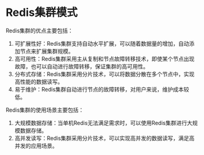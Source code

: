 # Redis集群模式

Redis集群的优点主要包括：

1. 可扩展性好：Redis集群支持自动水平扩展，可以随着数据量的增加，自动添加节点来扩展集群规模。
2. 高可用性：Redis集群采用主从复制和节点故障转移技术，即使某个节点出现故障，也可以自动进行故障转移，保证集群的高可用性。
3. 分布式存储：Redis集群采用分片技术，可以将数据分散在多个节点中，实现高性能的数据读写。
4. 易于维护：Redis集群自动进行节点的故障转移，对用户来说，维护成本较低。

Redis集群的使用场景主要包括：

1. 大规模数据存储：当单机Redis无法满足需求时，可以使用Redis集群进行大规模数据存储。
2. 高并发读写：Redis集群采用分片技术，可以实现高并发的数据读写，满足高并发的应用场景。